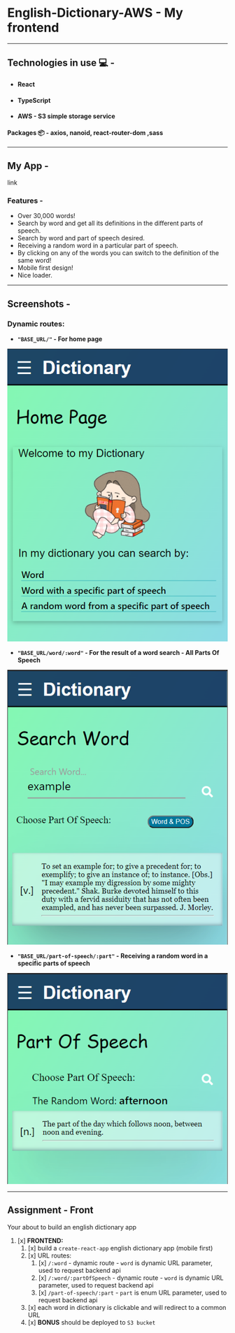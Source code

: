# English-Dictionary-AWS - My frontend

---

## Technologies in use 💻 -

- #### React

- #### TypeScript

- #### AWS - S3 simple storage service

#### Packages 📦 - axios, nanoid, react-router-dom ,sass

---

## My App -

link

### Features -

- Over 30,000 words!
- Search by word and get all its definitions in the different parts of speech.
- Search by word and part of speech desired.
- Receiving a random word in a particular part of speech.
- By clicking on any of the words you can switch to the definition of the same word!
- Mobile first design!
- Nice loader.

---

## Screenshots -

### Dynamic routes:

- **`"BASE_URL/"` - For home page**

![Home Page](./README-PICS/front-homepage.png)

- **`"BASE_URL/word/:word"` - For the result of a word search - All Parts Of Speech**

![Search Word - Example](./README-PICS/front-search-word.png)

- **`"BASE_URL/part-of-speech/:part"` - Receiving a random word in a specific parts of speech**

![Random Part Of Speech](./README-PICS/front-part-of-speech.png)

---

## Assignment - Front

Your about to build an english dictionary app

1. [x] **FRONTEND:**
   1. [x] build a `create-react-app` english dictionary app (mobile first)
   2. [x] URL routes:
      1. [x] `/:word` - dynamic route - `word` is dynamic URL parameter, used to request backend api
      1. [x] `/:word/:partOfSpeech` - dynamic route - `word` is dynamic URL parameter, used to request backend api
      1. [x] `/part-of-speech/:part` - `part` is enum URL parameter, used to request backend api
   3. [x] each word in dictionary is clickable and will redirect to a common URL
   4. [x] **BONUS** should be deployed to `S3 bucket`
